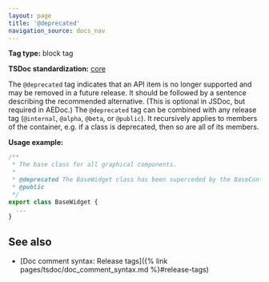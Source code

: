 ```yaml
---
layout: page
title: '@deprecated'
navigation_source: docs_nav
---
```


**Tag type:** block tag

**TSDoc standardization:** [core](
https://github.com/microsoft/tsdoc/blob/master/tsdoc/src/details/Standardization.ts)

The `@deprecated` tag indicates that an API item is no longer supported and may be removed in a future release.
It should be followed by a sentence describing the recommended alternative. (This is optional in JSDoc,
but required in AEDoc.)  The `@deprecated` tag can be combined with any release tag
(`@internal`, `@alpha`, `@beta`, or `@public`).  It recursively applies to members of the container,
e.g. if a class is deprecated, then so are all of its members.

**Usage example:**

```ts
/**
 * The base class for all graphical components.
 *
 * @deprecated The BaseWidget class has been superceded by the BaseControl class.
 * @public
 */
export class BaseWidget {
  ...
}
```

## See also

- [Doc comment syntax: Release tags]({% link pages/tsdoc/doc_comment_syntax.md %}#release-tags)

